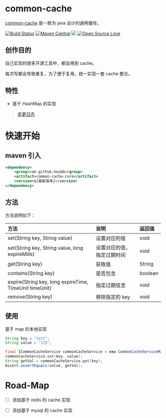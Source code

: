 # common-cache

[common-cache](https://github.com/houbb/common-cache) 是一款为 java 设计的通用缓存。

[![Build Status](https://travis-ci.com/houbb/common-cache.svg?branch=master)](https://travis-ci.com/houbb/common-cache)
[![Maven Central](https://maven-badges.herokuapp.com/maven-central/com.github.houbb/common-cache/badge.svg)](http://mvnrepository.com/artifact/com.github.houbb/common-cache)
[![](https://img.shields.io/badge/license-Apache2-FF0080.svg)](https://github.com/houbb/common-cache/blob/master/LICENSE.txt)
[![Open Source Love](https://badges.frapsoft.com/os/v2/open-source.svg?v=103)](https://github.com/houbb/common-cache)

## 创作目的

自己实现的很多开源工具中，都会用到 cache。

每次写都会导致重复，为了便于复用，统一实现一套 cache 整合。

## 特性

- 基于 HashMap 的实现

> [变更日志](https://github.com/houbb/common-cache/blob/master/CHANGELOG.md)

# 快速开始

## maven 引入

```xml
<dependency>
    <group>com.github.houbb</group>
    <artifact>common-cache-core</artifact>
    <version>${最新版本}</version>
</dependency>
```

## 方法

方法说明如下：

| 方法 | 说明 | 返回值 |
|:---|:---|:---|
| set(String key, String value) | 设置对应的值 | void |
| set(String key, String value, long expireMills) | 设置对应的值，指定过期时间 | void |
| get(String key) | 获取值 | String |
| contains(String key) | 是否包含 | boolean |
| expire(String key, long expireTime, TimeUnit timeUnit) | 指定过期信息 | void |
| remove(String key) | 移除指定的 key | void |

## 使用

基于 map 的本地实现

```java
String key = "test";
String value = "123";

final ICommonCacheService commonCacheService = new CommonCacheServiceMap();
commonCacheService.set(key, value);
String getVal = commonCacheService.get(key);
Assert.assertEquals(value, getVal);
```

# Road-Map

- [ ] 添加基于 redis 的 cache 实现

- [ ] 添加基于 mysql 的 cache 实现
